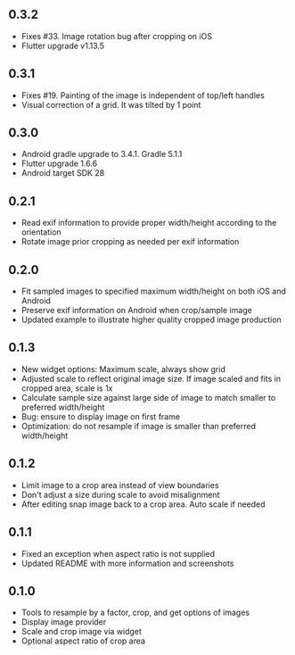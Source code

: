 ## 0.3.2

* Fixes #33. Image rotation bug after cropping on iOS
* Flutter upgrade v1.13.5

## 0.3.1

* Fixes #19. Painting of the image is independent of top/left handles
* Visual correction of a grid. It was tilted by 1 point

## 0.3.0

* Android gradle upgrade to 3.4.1. Gradle 5.1.1
* Flutter upgrade 1.6.6
* Android target SDK 28

## 0.2.1

* Read exif information to provide proper width/height according to the orientation
* Rotate image prior cropping as needed per exif information

## 0.2.0

* Fit sampled images to specified maximum width/height on both iOS and Android
* Preserve exif information on Android when crop/sample image
* Updated example to illustrate higher quality cropped image production

## 0.1.3

* New widget options: Maximum scale, always show grid
* Adjusted scale to reflect original image size. If image scaled and fits in cropped area, scale is 1x
* Calculate sample size against large side of image to match smaller to preferred width/height
* Bug: ensure to display image on first frame
* Optimization: do not resample if image is smaller than preferred width/height

## 0.1.2

* Limit image to a crop area instead of view boundaries
* Don't adjust a size during scale to avoid misalignment
* After editing snap image back to a crop area. Auto scale if needed

## 0.1.1

* Fixed an exception when aspect ratio is not supplied
* Updated README with more information and screenshots

## 0.1.0

* Tools to resample by a factor, crop, and get options of images
* Display image provider
* Scale and crop image via widget
* Optional aspect ratio of crop area
